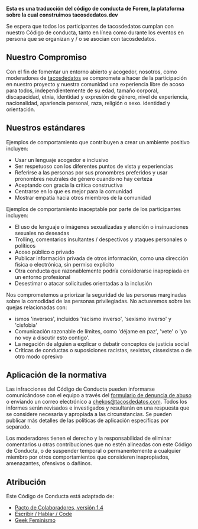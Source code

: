 **Esta es una traducción del código de conducta de Forem, la plataforma sobre la cual construimos tacosdedatos.dev**

Se espera que todos los participantes de tacosdedatos cumplan con nuestro Código de conducta, tanto en línea como durante los eventos en persona que se organizan y / o se asocian con tacosdedatos.

## Nuestro Compromiso

Con el fin de fomentar un entorno abierto y acogedor, nosotros, como moderadores de [tacosdedatos](https://www.tacosdedatos.dev) se compromete a hacer de la participación en nuestro proyecto y nuestra comunidad una experiencia libre de acoso para todos, independientemente de su edad, tamaño corporal, discapacidad, etnia, identidad y expresión de género, nivel de experiencia, nacionalidad, apariencia personal, raza, religión o sexo. identidad y orientación.

## Nuestros estándares

Ejemplos de comportamiento que contribuyen a crear un ambiente positivo incluyen:

* Usar un lenguaje acogedor e inclusivo
* Ser respetuoso con los diferentes puntos de vista y experiencias
* Referirse a las personas por sus pronombres preferidos y usar pronombres neutrales de género cuando no hay certeza
* Aceptando con gracia la crítica constructiva
* Centrarse en lo que es mejor para la comunidad
* Mostrar empatía hacia otros miembros de la comunidad

Ejemplos de comportamiento inaceptable por parte de los participantes incluyen:

* El uso de lenguaje o imágenes sexualizadas y atención o insinuaciones sexuales no deseadas
* Trolling, comentarios insultantes / despectivos y ataques personales o políticos
* Acoso público o privado
* Publicar información privada de otros información, como una dirección física o electrónica, sin permiso explícito
* Otra conducta que razonablemente podría considerarse inapropiada en un entorno profesional
* Desestimar o atacar solicitudes orientadas a la inclusión

Nos comprometemos a priorizar la seguridad de las personas marginadas sobre la comodidad de las personas privilegiadas. No actuaremos sobre las quejas relacionadas con:

* ismos 'inversos', incluidos 'racismo inverso', 'sexismo inverso' y 'cisfobia'
* Comunicación razonable de límites, como 'déjame en paz', 'vete' o 'yo no voy a discutir esto contigo'.
* La negación de alguien a explicar o debatir conceptos de justicia social
* Críticas de conductas o suposiciones racistas, sexistas, cissexistas o de otro modo opresivo


## Aplicación de la normativa

Las infracciones del Código de Conducta pueden informarse comunicándose con el equipo a través del [formulario de denuncia de abuso](https://www.tacosdedatos.dev/report-abuse) o enviando un correo electrónico a [chekos@tacosdedatos.com](mailto:chekos@tacosdedatos.com). Todos los informes serán revisados ​​e investigados y resultarán en una respuesta que se considere necesaria y apropiada a las circunstancias. Se pueden publicar más detalles de las políticas de aplicación específicas por separado.

Los moderadores tienen el derecho y la responsabilidad de eliminar comentarios u otras contribuciones que no estén alineadas con este Código de Conducta, o de suspender temporal o permanentemente a cualquier miembro por otros comportamientos que consideren inapropiados, amenazantes, ofensivos o dañinos.

## Atribución

Este Código de Conducta está adaptado de:

* [Pacto de Colaboradores, versión 1.4](http://contributor-covenant.org/version/1/4)
* [Escribir / Hablar / Code](http://www.writespeakcode.com/code-of-conduct.html)
* [Geek Feminismo](https://geekfeminism.org/about/code-of-conduct)